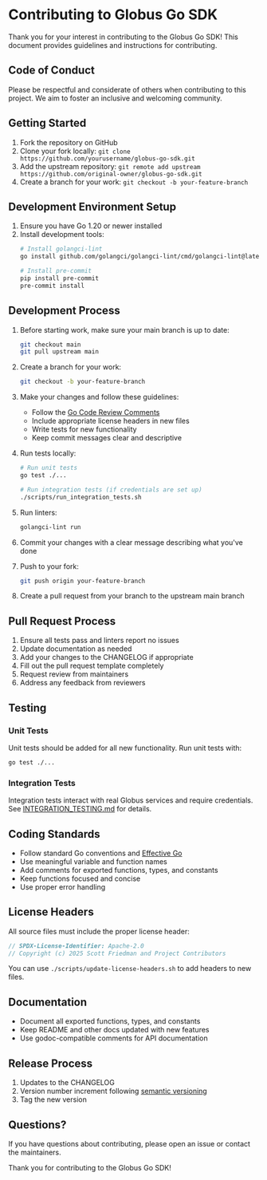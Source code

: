 # Contributing to Globus Go SDK

Thank you for your interest in contributing to the Globus Go SDK! This document provides guidelines and instructions for contributing.

## Code of Conduct

Please be respectful and considerate of others when contributing to this project. We aim to foster an inclusive and welcoming community.

## Getting Started

1. Fork the repository on GitHub
2. Clone your fork locally: `git clone https://github.com/yourusername/globus-go-sdk.git`
3. Add the upstream repository: `git remote add upstream https://github.com/original-owner/globus-go-sdk.git`
4. Create a branch for your work: `git checkout -b your-feature-branch`

## Development Environment Setup

1. Ensure you have Go 1.20 or newer installed
2. Install development tools:
   ```bash
   # Install golangci-lint
   go install github.com/golangci/golangci-lint/cmd/golangci-lint@latest
   
   # Install pre-commit
   pip install pre-commit
   pre-commit install
   ```

## Development Process

1. Before starting work, make sure your main branch is up to date:
   ```bash
   git checkout main
   git pull upstream main
   ```

2. Create a branch for your work:
   ```bash
   git checkout -b your-feature-branch
   ```

3. Make your changes and follow these guidelines:
   - Follow the [Go Code Review Comments](https://github.com/golang/go/wiki/CodeReviewComments)
   - Include appropriate license headers in new files
   - Write tests for new functionality
   - Keep commit messages clear and descriptive

4. Run tests locally:
   ```bash
   # Run unit tests
   go test ./...
   
   # Run integration tests (if credentials are set up)
   ./scripts/run_integration_tests.sh
   ```

5. Run linters:
   ```bash
   golangci-lint run
   ```

6. Commit your changes with a clear message describing what you've done

7. Push to your fork:
   ```bash
   git push origin your-feature-branch
   ```

8. Create a pull request from your branch to the upstream main branch

## Pull Request Process

1. Ensure all tests pass and linters report no issues
2. Update documentation as needed
3. Add your changes to the CHANGELOG if appropriate
4. Fill out the pull request template completely
5. Request review from maintainers
6. Address any feedback from reviewers

## Testing

### Unit Tests

Unit tests should be added for all new functionality. Run unit tests with:

```bash
go test ./...
```

### Integration Tests

Integration tests interact with real Globus services and require credentials. See [INTEGRATION_TESTING.md](INTEGRATION_TESTING.md) for details.

## Coding Standards

- Follow standard Go conventions and [Effective Go](https://golang.org/doc/effective_go)
- Use meaningful variable and function names
- Add comments for exported functions, types, and constants
- Keep functions focused and concise
- Use proper error handling

## License Headers

All source files must include the proper license header:

```go
// SPDX-License-Identifier: Apache-2.0
// Copyright (c) 2025 Scott Friedman and Project Contributors
```

You can use `./scripts/update-license-headers.sh` to add headers to new files.

## Documentation

- Document all exported functions, types, and constants
- Keep README and other docs updated with new features
- Use godoc-compatible comments for API documentation

## Release Process

1. Updates to the CHANGELOG
2. Version number increment following [semantic versioning](https://semver.org/)
3. Tag the new version

## Questions?

If you have questions about contributing, please open an issue or contact the maintainers.

Thank you for contributing to the Globus Go SDK!